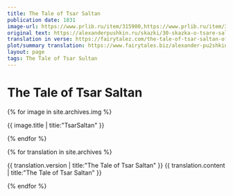 ```yaml
---
title: The Tale of Tsar Saltan
publication date: 1831
image-url: https://www.prlib.ru/item/315900,https://www.prlib.ru/item/315768
original text: https://alexanderpushkin.ru/skazki/30-skazka-o-tsare-saltane-1831.html
translation in verse: https://fairytalez.com/the-tale-of-tsar-saltan-of-his-son-the-renowned-and-mighty-bogatyr-prince-gvidon-saltanovich-and-of-the-beautiful-princess-swan/
plot/summary translation: https://www.fairytales.biz/alexander-pu2shkin/the-tale-of-tsar-saltan.html
layout: page
tags: The Tale of Tsar Sultan
---
```


# The Tale of Tsar Saltan

{% for image in site.archives.img %}

{{ image.title | titie:"TsarSaltan" }}

{% endfor %}

{% for translation in site.archives %}

{{ translation.version | title:"The Tale of Tsar Saltan" }}
{{ translation.content | title:"The Tale of Tsar Saltan" }}

{% endfor %}